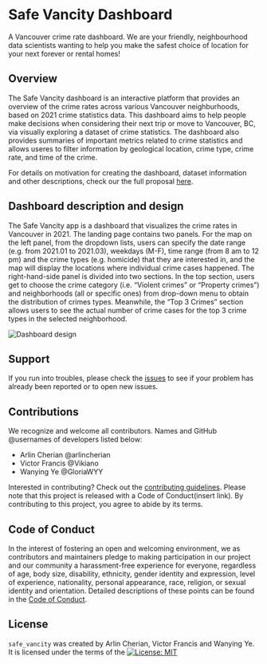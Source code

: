# Safe Vancity Dashboard
A Vancouver crime rate dashboard. We are your friendly, neighbourhood data scientists wanting to help you make the safest choice of location for your next forever or rental homes!
## Overview

The Safe Vancity dashboard is an interactive platform that provides an overview of the crime rates across various Vancouver neighburhoods, based on 2021 crime statistics data. This dashboard aims to help people make decisions when considering their next trip or move to Vancouver, BC, via visually exploring a dataset of crime statistics. The dashboard also provides summaries of important metrics related to crime statistics and allows useres to filter information by geological location, crime type, crime rate, and time of the crime. 

For details on motivation for creating the dashboard, dataset information and other descriptions, check our the full proposal [here](https://github.com/UBC-MDS/safe_vancity/blob/main/reports/proposal.md).

## Dashboard description and design

The Safe Vancity app is a dashboard that visualizes the crime rates in Vancouver in 2021. The landing page contains two panels. For the map on the left panel, from the dropdown lists, users can specify the date range (e.g. from 2021.01 to 2021.03), weekdays (M-F), time range (from 8 am to 12 pm) and the crime types (e.g. homicide) that they are interested in, and the map will display the locations where individual crime cases happened. The right-hand-side panel is divided into two sections. In the top section, users get to choose the crime category (i.e. “Violent crimes” or “Property crimes”) and neighborhoods (all or specific ones) from drop-down menu to obtain the distribution of crimes types. Meanwhile, the “Top 3 Crimes” section allows users to see the actual number of crime cases for the top 3 crime types in the selected neighborhood.

![Dashboard design]()

## Support

If you run into troubles, please check the [issues](https://github.com/UBC-MDS/safe_vancity/issues) to see if your problem has already been reported or to open new issues.

## Contributions

We recognize and welcome all contributors. Names and GitHub @usernames of developers listed below:

- Arlin Cherian @arlincherian
- Victor Francis @Vikiano
- Wanying Ye @GloriaWYY

Interested in contributing? Check out the [contributing guidelines](https://github.com/UBC-MDS/safe_vancity/blob/main/CONTRIBUTING.md). Please note that this project is released with a Code of Conduct(insert link). By contributing to this project, you agree to abide by its terms.

## Code of Conduct 

In the interest of fostering an open and welcoming environment, we as contributors and maintainers pledge to making participation in our project and our community a harassment-free experience for everyone, regardless of age, body size, disability, ethnicity, gender identity and expression, level of experience, nationality, personal appearance, race, religion, or sexual identity and orientation. Detailed descriptions of these points can be found in the [Code of Conduct](https://github.com/UBC-MDS/safe_vancity/blob/main/CODE_OF_CONDUCT.md). 

## License

`safe_vancity` was created by Arlin Cherian, Victor Francis and Wanying Ye. It is licensed under the terms of the [![License: MIT](https://img.shields.io/badge/License-MIT-yellow.svg)](https://opensource.org/licenses/MIT)






